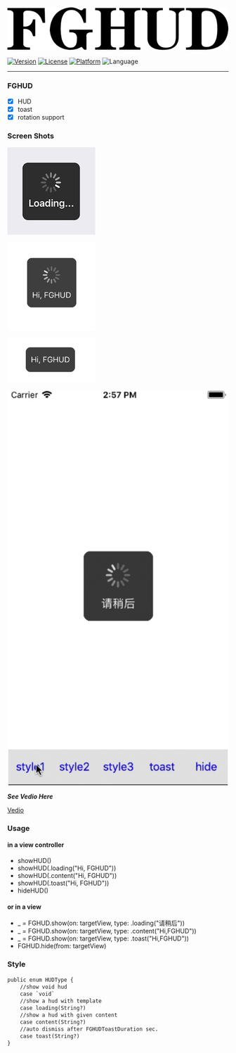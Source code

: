![](/img/title.png)

[![Version](https://img.shields.io/cocoapods/v/FGHUD.svg?style=flat)](http://cocoadocs.org/docsets/FGHUD)
[![License](https://img.shields.io/cocoapods/l/FGHUD.svg?style=flat)](http://cocoadocs.org/docsets/FGHUD)
[![Platform](https://img.shields.io/cocoapods/p/FGHUD.svg?style=flat)](http://cocoadocs.org/docsets/FGHUD)
![Language](https://img.shields.io/badge/Language-%20Swift%204.0%20-blue.svg)

----------------------------------------
### FGHUD
- [x] HUD
- [x] toast
- [x] rotation support

### Screen Shots

![](/img/1.png)


![HUD](/img/2.png)


![HUD](/img/3.png)


![](/img/demo.gif)

***See Vedio Here***

[Vedio](https://pan.baidu.com/s/1mYi3fG7K-5kq_aI-gNhsbA)

### Usage

#### in a view controller
- showHUD()
- showHUD(.loading("Hi, FGHUD"))
- showHUD(.content("Hi, FGHUD"))
- showHUD(.toast("Hi, FGHUD"))
- hideHUD()

#### or in a view
- _ = FGHUD.show(on: targetView, type: .loading("请稍后"))
- _ = FGHUD.show(on: targetView, type: .content("Hi,FGHUD"))
- _ = FGHUD.show(on: targetView, type: .toast("Hi,FGHUD"))
- FGHUD.hide(from: targetView)

### Style
```
public enum HUDType {
    //show void hud
    case `void`
    //show a hud with template
    case loading(String?)
    //show a hud with given content
    case content(String?)
    //auto dismiss after FGHUDToastDuration sec.
    case toast(String?)
}
```

